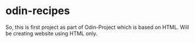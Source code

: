 # odin-recipes 
So, this is first project as part of Odin-Project which is based on HTML. Will be creating website using HTML only.
